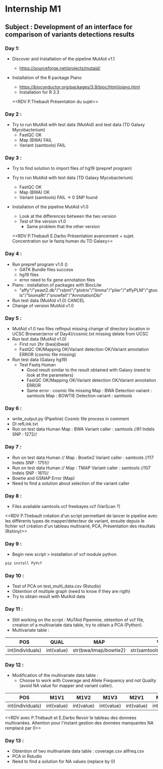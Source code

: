 # Internship M1
## Subject : Development of an interface for comparison of variants detections results

### Day 1:
- Discover and Installation of the pipeline MutAid v1.1
    - https://sourceforge.net/projects/mutaid/
- Installation of the R package Piano
    - https://bioconductor.org/packages/3.9/bioc/html/piano.html
    - Installation for R 3.3 
    
    <<RDV P.Thebault Présentation du sujet>>

### Day 2 :
- Try to run MutAid with test data (MutAid) and test data (TD Galaxy Mycobacterium)
    - FastQC OK
    - Map (BWA) FAIL
    - Variant (samtools) FAIL

### Day 3 : 
- Try to find solution to import files of hg19 (prepref program)
- Try to run MutAid with test data (TD Galaxy Mycobacterium)
    - FastQC OK
    - Map (BWA) OK
    - Variant (samtools) FAIL -> 0 SNP found
- Installation of the pipeline MutAid v1.0
    - Look at the differences between the two version
    - Test of the version v1.0
        - Same problem that the other version
        
    <<RDV P.Thebault E.Darbo Présentation avancement + sujet. Concentration sur le fastq human du TD Galaxy>>
### Day 4 :
- Run prepref program v1.0 ()
    - GATK Bundle files success
    - hg19 files 
    - error need to fix gene annotation files
- Piano : installation of packages with BiocLite
    - "affy"/"yeast2.db"/"rsbml"/"plotrix"/"limma"/"plier"/"affyPLM"/"gtools"/"biomaRt"/"snowfall"/"AnnotationDbi"
- Run test data (MutAid v1.0) CANCEL 
- Change of version MutAid v1.0

### Day 5 : 
- MutAid v1.0 two files refInput missing change of directory location in UCSC Browser(error of Day4)/cosmic.txt missing delete from UCSC
- Run test data (MutAid v1.0)
    - First run 2hr (bwa)(bwai)
    - FastQC OK/Mapping OK/Variant detection OK/Variant annotation ERROR (cosmic file missing)
- Run test data (Galaxy hg19)
    - Test Fastq Human 
        - Good result similar to the result obtained with Galaxy (need to look at the parameters)
        - FastQC OK/Mapping OK/Variant detection OK/Variant annotation ERROR
        - Same error : cosmic file missing 
Map : BWA Detection variant : samtools
Map : BOWTIE Detection variant : samtools 

### Day 6 :
- write_output.py (Pipeline) Cosmic file process in comment
- Dl refLink.txt 
- Run on test data Human Map : BWA Variant caller : samtools //81 Indels SNP : 1272//

### Day 7 : 
- Run on test data Human // Map : Bowtie2 Variant caller : samtools //117 Indels SNP : 1751//
- Run on test data Human // Map : TMAP Variant caller : samtools //107 Indels SNP : 1611//
- Bowtie and GSNAP Error (Map)
- Need to find a solution about selection of the variant caller

### Day 8 :
- Files available samtools.vcf freebayes.vcf (VarScan ?)

<<RDV P.Thebault création d'un script permettant de lancer le pipeline avec les différents types de mapper/detecteur de variant, ensuite depuis le fichier vcf création d'un tableau multivarié, PCA, Présentation des résultats (Rshiny)>>

### Day 9 :
- Begin new script > installation of vcf module python 
```bash
pip install PyVcf
```

### Day 10 :
- Test of PCA on test_multi_data.csv (Rstudio)
- Obtention of multiple graph (need to know if they are rigth)
- Try to obtain result with MutAid data

### Day 11 :
- Still working on the script : MuTAid Pipemine, obtention of vcf file, creation of a multivariate data table, try to obtain a PCA (Python).
- Multivariate table :

|POS|QUAL|MAP|VARCALL|
|---|---|---|---|
|int(individuals)|int(value)|str(bwa/tmap/bowtie2)|str(samtools/varscan/freebayes)|

### Day 12 :
- Modification of the multivariate data table : 
    - Choose to work with Coverage and Allele Frequency and not Quality (avoid NA value for mapper and variant caller).
    
|POS|M1V1|M1V2|M1V3|M2V1|M2V2|M2V3|M3V1|M3V2|M3V3|
|---|---|---|---|---|---|---|---|---|---|
|int(individuals)|int(value)|int(value)|int(value)|int(value)|int(value)|int(value)|int(value)|int(value)|int(value)|

<<RDV avec P.Thébault et E.Darbo Revoir le tableau des données multivariées. Attention pour l'instant gestion des données manquantes NA remplacé par 0>>

### Day 13 : 
- Obtention of two multivariate data table : coverage.csv allfreq.csv
- PCA in Rstudio
- Need to find a solution for NA values (replace by 0)
